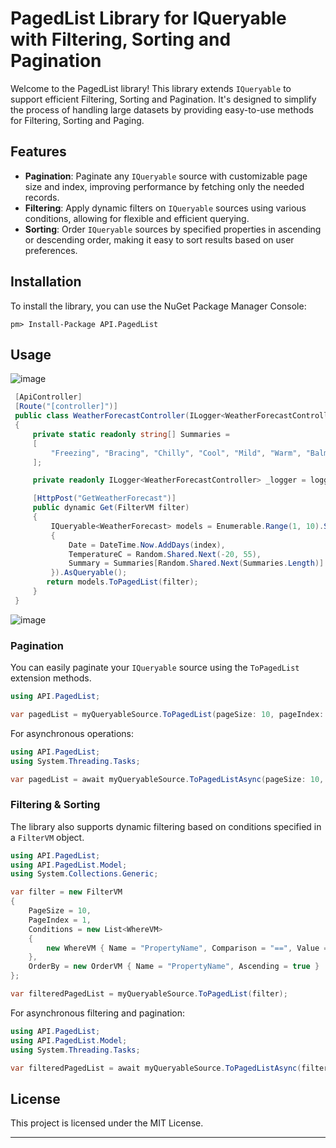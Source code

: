 # PagedList Library for IQueryable with Filtering, Sorting and Pagination

Welcome to the PagedList library! This library extends `IQueryable` to support efficient Filtering, Sorting and Pagination. It's designed to simplify the process of handling large datasets by providing easy-to-use methods for Filtering, Sorting and Paging.

## Features

- **Pagination**: Paginate any `IQueryable` source with customizable page size and index, improving performance by fetching only the needed records.
- **Filtering**: Apply dynamic filters on `IQueryable` sources using various conditions, allowing for flexible and efficient querying.
- **Sorting**: Order `IQueryable` sources by specified properties in ascending or descending order, making it easy to sort results based on user preferences.

## Installation

To install the library, you can use the NuGet Package Manager Console:

```shell
pm> Install-Package API.PagedList
```

## Usage

![image](https://drive.google.com/uc?export=view&id=1YbkGPhVsnZlIcVVFcJemyX5p55yori0p)

```csharp
 [ApiController]
 [Route("[controller]")]
 public class WeatherForecastController(ILogger<WeatherForecastController> logger) : ControllerBase
 {
     private static readonly string[] Summaries =
     [
         "Freezing", "Bracing", "Chilly", "Cool", "Mild", "Warm", "Balmy", "Hot", "Sweltering", "Scorching"
     ];

     private readonly ILogger<WeatherForecastController> _logger = logger;

     [HttpPost("GetWeatherForecast")]
     public dynamic Get(FilterVM filter)
     {
         IQueryable<WeatherForecast> models = Enumerable.Range(1, 10).Select(index => new WeatherForecast
         {
             Date = DateTime.Now.AddDays(index),
             TemperatureC = Random.Shared.Next(-20, 55),
             Summary = Summaries[Random.Shared.Next(Summaries.Length)]
         }).AsQueryable();
        return models.ToPagedList(filter);
     }
 }
```
![image](https://drive.google.com/uc?export=view&id=1E-2xCbVXs4BmokoLFW3wqumRMOJXu6wX)

### Pagination

You can easily paginate your `IQueryable` source using the `ToPagedList` extension methods.

```csharp
using API.PagedList;

var pagedList = myQueryableSource.ToPagedList(pageSize: 10, pageIndex: 1);
```

For asynchronous operations:

```csharp
using API.PagedList;
using System.Threading.Tasks;

var pagedList = await myQueryableSource.ToPagedListAsync(pageSize: 10, pageIndex: 1);
```

### Filtering & Sorting

The library also supports dynamic filtering based on conditions specified in a `FilterVM` object.

```csharp
using API.PagedList;
using API.PagedList.Model;
using System.Collections.Generic;

var filter = new FilterVM
{
    PageSize = 10,
    PageIndex = 1,
    Conditions = new List<WhereVM>
    {
        new WhereVM { Name = "PropertyName", Comparison = "==", Value = "Value" }
    },
    OrderBy = new OrderVM { Name = "PropertyName", Ascending = true }
};

var filteredPagedList = myQueryableSource.ToPagedList(filter);
```

For asynchronous filtering and pagination:

```csharp
using API.PagedList;
using API.PagedList.Model;
using System.Threading.Tasks;

var filteredPagedList = await myQueryableSource.ToPagedListAsync(filter);
```


## License

This project is licensed under the MIT License.

---

